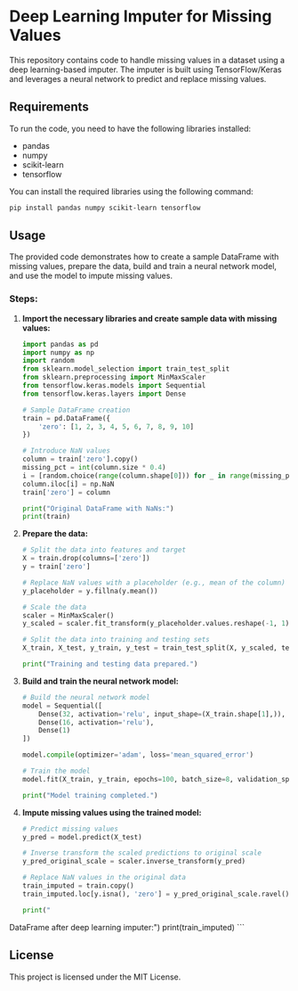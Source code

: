 
# Deep Learning Imputer for Missing Values

This repository contains code to handle missing values in a dataset using a deep learning-based imputer. The imputer is built using TensorFlow/Keras and leverages a neural network to predict and replace missing values.

## Requirements

To run the code, you need to have the following libraries installed:
- pandas
- numpy
- scikit-learn
- tensorflow

You can install the required libraries using the following command:
```sh
pip install pandas numpy scikit-learn tensorflow
```

## Usage

The provided code demonstrates how to create a sample DataFrame with missing values, prepare the data, build and train a neural network model, and use the model to impute missing values.

### Steps:

1. **Import the necessary libraries and create sample data with missing values:**

    ```python
    import pandas as pd
    import numpy as np
    import random
    from sklearn.model_selection import train_test_split
    from sklearn.preprocessing import MinMaxScaler
    from tensorflow.keras.models import Sequential
    from tensorflow.keras.layers import Dense

    # Sample DataFrame creation
    train = pd.DataFrame({
        'zero': [1, 2, 3, 4, 5, 6, 7, 8, 9, 10]
    })

    # Introduce NaN values
    column = train['zero'].copy()
    missing_pct = int(column.size * 0.4)
    i = [random.choice(range(column.shape[0])) for _ in range(missing_pct)]
    column.iloc[i] = np.NaN
    train['zero'] = column

    print("Original DataFrame with NaNs:")
    print(train)
    ```

2. **Prepare the data:**

    ```python
    # Split the data into features and target
    X = train.drop(columns=['zero'])
    y = train['zero']

    # Replace NaN values with a placeholder (e.g., mean of the column)
    y_placeholder = y.fillna(y.mean())

    # Scale the data
    scaler = MinMaxScaler()
    y_scaled = scaler.fit_transform(y_placeholder.values.reshape(-1, 1))

    # Split the data into training and testing sets
    X_train, X_test, y_train, y_test = train_test_split(X, y_scaled, test_size=0.2, random_state=0)

    print("Training and testing data prepared.")
    ```

3. **Build and train the neural network model:**

    ```python
    # Build the neural network model
    model = Sequential([
        Dense(32, activation='relu', input_shape=(X_train.shape[1],)),
        Dense(16, activation='relu'),
        Dense(1)
    ])

    model.compile(optimizer='adam', loss='mean_squared_error')

    # Train the model
    model.fit(X_train, y_train, epochs=100, batch_size=8, validation_split=0.2)

    print("Model training completed.")
    ```

4. **Impute missing values using the trained model:**

    ```python
    # Predict missing values
    y_pred = model.predict(X_test)

    # Inverse transform the scaled predictions to original scale
    y_pred_original_scale = scaler.inverse_transform(y_pred)

    # Replace NaN values in the original data
    train_imputed = train.copy()
    train_imputed.loc[y.isna(), 'zero'] = y_pred_original_scale.ravel()

    print("
DataFrame after deep learning imputer:")
    print(train_imputed)
    ```

## License

This project is licensed under the MIT License.
